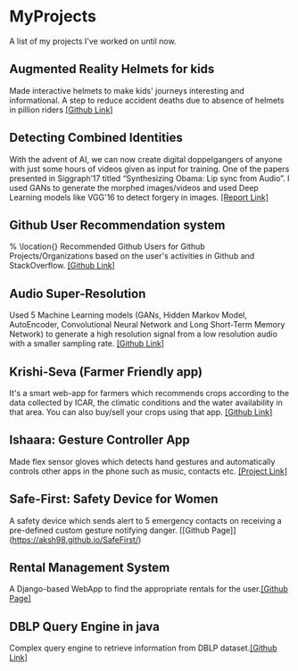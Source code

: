 # MyProjects
A list of my projects I've worked on until now.


## Augmented Reality Helmets for kids 
Made interactive helmets to make kids' journeys interesting and informational. A step to reduce accident deaths due to absence of helmets in pillion riders [[Github Link]](https://github.com/aksh98/ARHelmetForKids)

## Detecting Combined Identities 
With the advent of AI, we can now create digital doppelgangers of anyone with just some hours of videos given as input for training. One of the papers presented in Siggraph’17 titled “Synthesizing Obama: Lip sync from Audio”.
I used GANs to generate the morphed images/videos and used Deep Learning models like VGG'16 to detect forgery in images. [[Report Link]](https://github.com/aksh98/BiometricsProject/blob/master/Project\%20Report.pdf)

## Github User Recommendation system 
% \location{}
Recommended Github Users for Github Projects/Organizations based on the user's activities in Github and StackOverflow.
[[Github Link]](https://github.com/aksh98/Github_StackOverflow_Recommendation) 

## Audio Super-Resolution 
Used 5 Machine Learning models (GANs, Hidden Markov Model, AutoEncoder, Convolutional Neural Network and Long Short-Term Memory Network) to generate a high resolution signal from a low resolution audio with a smaller sampling rate. [[Github Link]](https://github.com/aksh98/Audio_super_Resolution)

## Krishi-Seva (Farmer Friendly app)
It's a smart web-app for farmers which recommends crops according to the data collected by ICAR, the climatic conditions and the water availability in that area. You can also buy/sell your crops using that app. [[Github Link]](https://github.com/aksh98/Krishi-Seva)

## Ishaara: Gesture Controller App 
Made flex sensor gloves which detects hand gestures and automatically controls other apps in the phone such as music, contacts etc. [[Project Link]](http://iedprojects2016.blogspot.com/2016/05/title-gesture-based-communication.html?+view=sidebar)

## Safe-First: Safety Device for Women 
A safety device which sends alert to 5 emergency contacts on receiving a pre-defined custom gesture notifying danger.
[[Github Page]] (https://aksh98.github.io/SafeFirst/)

## Rental Management System 
A Django-based WebApp to find the appropriate rentals for the user.[[Github Page]](https://github.com/aksh98/Rental_Management_System)

## DBLP Query Engine in java
Complex query engine to retrieve information from DBLP dataset.[[Github Link]](https://github.com/aksh98/DBLP-Query-Engine/)
